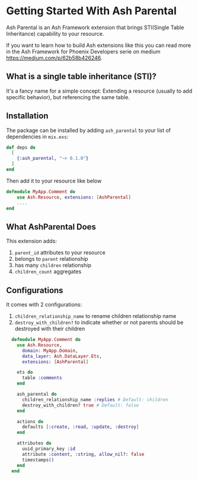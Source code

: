 # Getting Started With Ash Parental
Ash Parental is an Ash Framework extension that brings STI(Single Table Inheritance) capability to your resource. 

If you want to learn how to build Ash extensions like this you can read more in the Ash Framework for Phoenix Developers serie on medium https://medium.com/p/62b58b426246.

## What is a single table inheritance (STI)?

It's a fancy name for a simple concept: Extending a resource (usually to add specific behavior), but referencing the same table.

## Installation

The package can be installed by adding `ash_parental` to your list of dependencies in `mix.exs`:

```elixir
def deps do
  [
    {:ash_parental, "~> 0.1.0"}
  ]
end
```

Then add it to your resource like below

```elixir
defmodule MyApp.Comment do
    use Ash.Resource, extensions: [AshParental]
    ....
end
```

## What AshParental Does

This extension adds:

1. `parent_id` attributes to your resource
2. belongs to `parent` relationship
3. has many `children` relationship
4. `children_count` aggregates

## Configurations

It comes with 2 configurations:

1. `children_relationship_name` to rename children relationship name
2. `destroy_with_children?` to indicate whether or not parents should be destroyed with their children

```elixir
  defmodule MyApp.Comment do
    use Ash.Resource,
      domain: MyApp.Domain,
      data_layer: Ash.DataLayer.Ets,
      extensions: [AshParental]

    ets do
      table :comments
    end

    ash_parental do
      children_relationship_name :replies # Default: children 
      destroy_with_children? true # Default: false
    end

    actions do
      defaults [:create, :read, :update, :destroy] 
    end

    attributes do
      uuid_primary_key :id
      attribute :content, :string, allow_nil?: false
      timestamps()
    end
  end
```
